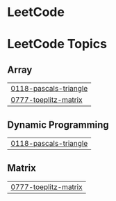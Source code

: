 # LeetCode
<!---LeetCode Topics Start-->
# LeetCode Topics
## Array
|  |
| ------- |
| [0118-pascals-triangle](https://github.com/Rekhapatil4444/LeetCode/tree/master/0118-pascals-triangle) |
| [0777-toeplitz-matrix](https://github.com/Rekhapatil4444/LeetCode/tree/master/0777-toeplitz-matrix) |
## Dynamic Programming
|  |
| ------- |
| [0118-pascals-triangle](https://github.com/Rekhapatil4444/LeetCode/tree/master/0118-pascals-triangle) |
## Matrix
|  |
| ------- |
| [0777-toeplitz-matrix](https://github.com/Rekhapatil4444/LeetCode/tree/master/0777-toeplitz-matrix) |
<!---LeetCode Topics End-->